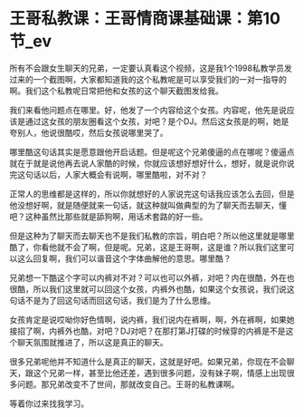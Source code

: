 # 王哥私教课：王哥情商课基础课：第10节_ev

所有不会跟女生聊天的兄弟，一定要认真看这个视频，这是我1个1998私教学员发过来的一个截图啊，大家都知道我的这个私教呢是可以享受我们的一对一指导的啊。我们这个私教呢日常把他和女孩的这个聊天截图发给我。

我们来看他问题点在哪里。好，他发了一个内容给这个女孩。内容呢，他先是说应该是通过这女孩的朋友圈看这个女孩，对吧？是个DJ。然后这女孩是的啊，她是夸别人，他说很酷哎，然后女孩说哪里哭了。

哪里酷这句话其实是愿意跟他开启话题。但是呢这个兄弟傻逼的点在哪呢？傻逼点就在于就是说他再去说人家酷的时候，你就应该想好想好什么，想好，就是说你说完这句话以后，人家大概会有说啊，哪里酷啦，对不对？

正常人的思维都是这样的，所以你就想好的人家说完这句话我应该怎么去回，但是他没想好啊，就是随便就来一句话，就这种就叫做典型的为了聊天而去聊天，懂吧？这种虽然比那些就是舔狗啊，用话术套路的好一些。

但是这种为了聊天而去聊天也不是我们私教的宗旨，明白吧？所以他这里就是哪里酷了，你看他就不会了啊，但是呢。兄弟，这是王哥啊，这是谁？所以我们这里可以这么回复啊，我们可以谐音这个字体曲解他的意思。哪里酷？

兄弟想一下酷这个字可以内裤对不对？可以也可以外裤，对吧？内在很酷，外在也很酷，所以我们这里就可以回这个女孩，内裤外也酷，如果这个女孩说，我们说这句话不是为了回这句话而回这句话，我们是为了什么思维。

女孩肯定是说哎呦你好色情啊，说内裤，我们说内在裤啊，啊，外在裤啊，如果她接招了啊，内裤外也酷，对吧？DJ对吧？在那打第J打碟的时候穿的内裤是不是这个聊天氛围就推进了，所以这是真正的聊天。

很多兄弟呢他并不知道什么是真正的聊天，这就是好吧。如果兄弟，你现在不会聊天，跟这个兄弟一样，甚至比他还差，遇到很多问题，没有妹子啊，情感上出现很多问题。那兄弟改变不了世间，那就改变自己。王哥的私教课啊。

等着你过来找我学习。
